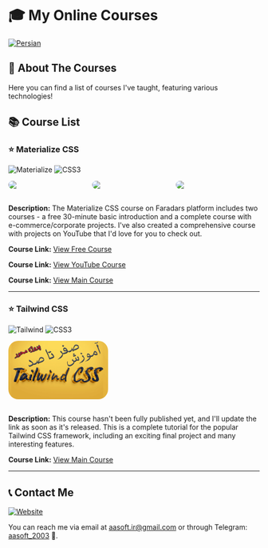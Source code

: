 # 🎓 My Online Courses

[![Persian](https://img.shields.io/badge/Lang-Persian-green.svg)](./README.md)

## 🚀 About The Courses

Here you can find a list of courses I've taught, featuring various technologies!

## 📚 Course List

### ⭐ Materialize CSS

![Materialize](https://img.shields.io/badge/Materialize-ee6e73?style=for-the-badge&logo=material-design&logoColor=white)
![CSS3](https://img.shields.io/badge/CSS3-1572B6?style=for-the-badge&logo=css3&logoColor=white)

<div width="100%" style="display:flex;justify-content:space-between;margin-bottom:30px">
<img src="https://faradars.org/wp-content/uploads/2024/09/10/fvj311.svg" width="200" style=" border-radius:20px">
<img src="https://img.youtube.com/vi/2ByCZky5JyA/maxresdefault.jpg" width="200" style=" border-radius:20px">
<img src="https://faradars.org/wp-content/uploads/2024/07/17/fvj308.svg" width="200" style=" border-radius:20px">
</div>

**Description:** The Materialize CSS course on Faradars platform includes two courses - a free 30-minute basic introduction and a complete course with e-commerce/corporate projects. I've also created a comprehensive course with projects on YouTube that I'd love for you to check out.

**Course Link:** [View Free Course](https://faradars.org/courses/materialize-css-fvj308)

**Course Link:** [View YouTube Course](https://www.youtube.com/watch?v=2ByCZky5JyA)

**Course Link:** [View Main Course](https://faradars.org/courses/website-design-using-materialize-css-fvj311)

---

### ⭐ Tailwind CSS

![Tailwind](https://img.shields.io/badge/Tailiwind-1d3557?style=for-the-badge&logo=tailwind-css&logoColor=white)
![CSS3](https://img.shields.io/badge/CSS3-1572B6?style=for-the-badge&logo=css3&logoColor=white)

<div width="100%" style="display:flex;justify-content:space-between;margin-bottom:30px">
<img src="./tailwind.webp" width="200" style=" border-radius:20px">
</div>

**Description:** This course hasn't been fully published yet, and I'll update the link as soon as it's released. This is a complete tutorial for the popular Tailwind CSS framework, including an exciting final project and many interesting features.

**Course Link:** [View Main Course](https://maktabkhooneh.org/course-preview/%d8%a2%d9%85%d9%88%d8%b2%d8%b4-tailwindcss-%d9%85%d8%a8%d8%aa%d8%af%db%8c-%d9%be%db%8c%d8%b4%d8%b1%d9%81%d8%aa%d9%87-%d9%be%d8%b1%d9%88%da%98%d9%87-%d9%85%d8%ad%d9%88%d8%b1-mk5867/?v=1#chapter)

---

## 📞 Contact Me

[![Website](https://img.shields.io/badge/Website-aasoft.ir-1a73e8?style=for-the-badge&logo=google-chrome&logoColor=white)](https://aasoft.ir)

You can reach me via email at [aasoft.ir@gmail.com](mailto:aasoft.ir@gmail.com) or through Telegram: [aasoft_2003](https://t.me/aasoft_2003) 💖.
